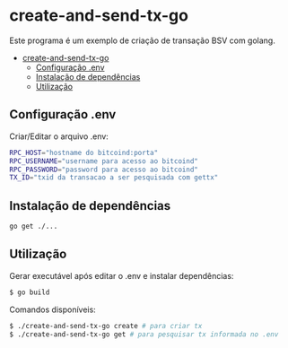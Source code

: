 # create-and-send-tx-go

Este programa é um exemplo de criação de transação BSV com golang.

- [create-and-send-tx-go](#create-and-send-tx-go)
  - [Configuração .env](#configuração-env)
  - [Instalação de dependências](#instalação-de-dependências)
  - [Utilização](#utilização)

## Configuração .env
Criar/Editar o arquivo .env:
```bash
RPC_HOST="hostname do bitcoind:porta"
RPC_USERNAME="username para acesso ao bitcoind"
RPC_PASSWORD="password para acesso ao bitcoind"
TX_ID="txid da transacao a ser pesquisada com gettx"
```

## Instalação de dependências
```bash
go get ./...
```

## Utilização

Gerar executável após editar o .env e instalar dependências:

```bash
$ go build
```

Comandos disponíveis:

```bash
$ ./create-and-send-tx-go create # para criar tx
$ ./create-and-send-tx-go get # para pesquisar tx informada no .env
```

